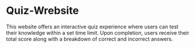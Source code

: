 # Quiz-Wrebsite
This website offers an interactive quiz experience where users can test their knowledge within a set time limit. Upon completion, users receive their total score along with a breakdown of correct and incorrect answers.
